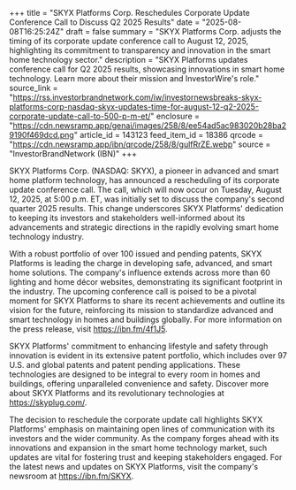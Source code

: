 +++
title = "SKYX Platforms Corp. Reschedules Corporate Update Conference Call to Discuss Q2 2025 Results"
date = "2025-08-08T16:25:24Z"
draft = false
summary = "SKYX Platforms Corp. adjusts the timing of its corporate update conference call to August 12, 2025, highlighting its commitment to transparency and innovation in the smart home technology sector."
description = "SKYX Platforms updates conference call for Q2 2025 results, showcasing innovations in smart home technology. Learn more about their mission and InvestorWire's role."
source_link = "https://rss.investorbrandnetwork.com/iw/investornewsbreaks-skyx-platforms-corp-nasdaq-skyx-updates-time-for-august-12-q2-2025-corporate-update-call-to-500-p-m-et/"
enclosure = "https://cdn.newsramp.app/genai/images/258/8/ee54ad5ac983020b28ba29190f469dcd.png"
article_id = 143123
feed_item_id = 18386
qrcode = "https://cdn.newsramp.app/ibn/qrcode/258/8/gulfRrZE.webp"
source = "InvestorBrandNetwork (IBN)"
+++

<p>SKYX Platforms Corp. (NASDAQ: SKYX), a pioneer in advanced and smart home platform technology, has announced a rescheduling of its corporate update conference call. The call, which will now occur on Tuesday, August 12, 2025, at 5:00 p.m. ET, was initially set to discuss the company's second quarter 2025 results. This change underscores SKYX Platforms' dedication to keeping its investors and stakeholders well-informed about its advancements and strategic directions in the rapidly evolving smart home technology industry.</p><p>With a robust portfolio of over 100 issued and pending patents, SKYX Platforms is leading the charge in developing safe, advanced, and smart home solutions. The company's influence extends across more than 60 lighting and home décor websites, demonstrating its significant footprint in the industry. The upcoming conference call is poised to be a pivotal moment for SKYX Platforms to share its recent achievements and outline its vision for the future, reinforcing its mission to standardize advanced and smart technology in homes and buildings globally. For more information on the press release, visit <a href='https://ibn.fm/4f1J5' rel='nofollow' target='_blank'>https://ibn.fm/4f1J5</a>.</p><p>SKYX Platforms' commitment to enhancing lifestyle and safety through innovation is evident in its extensive patent portfolio, which includes over 97 U.S. and global patents and patent pending applications. These technologies are designed to be integral to every room in homes and buildings, offering unparalleled convenience and safety. Discover more about SKYX Platforms and its revolutionary technologies at <a href='https://skyplug.com/' rel='nofollow' target='_blank'>https://skyplug.com/</a>.</p><p>The decision to reschedule the corporate update call highlights SKYX Platforms' emphasis on maintaining open lines of communication with its investors and the wider community. As the company forges ahead with its innovations and expansion in the smart home technology market, such updates are vital for fostering trust and keeping stakeholders engaged. For the latest news and updates on SKYX Platforms, visit the company's newsroom at <a href='https://ibn.fm/SKYX' rel='nofollow' target='_blank'>https://ibn.fm/SKYX</a>.</p>